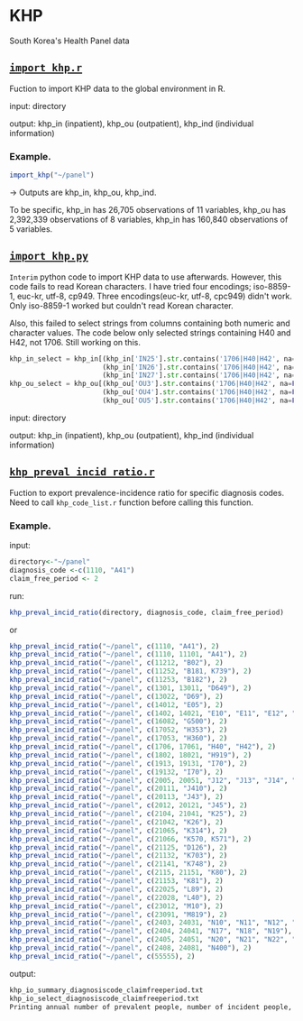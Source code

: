# KHP
South Korea's Health Panel data

## [`import_khp.r`](https://github.com/hedgepodge/korea_khp/blob/master/import_khp.r)
Fuction to import KHP data to the global environment in R.

input: directory

output: khp_in (inpatient), khp_ou (outpatient), khp_ind (individual information)

### Example. 
``` r
import_khp("~/panel")
```

-> Outputs are khp_in, khp_ou, khp_ind.

To be specific,
khp_in has 26,705 observations of 11 variables, 
khp_ou has 2,392,339 observations of 8 variables, 
khp_in has 160,840 observations of 5 variables.


## [`import_khp.py`](https://github.com/hedgepodge/korea_khp/blob/master/import_khp.py)
`Interim` python code to import KHP data to use afterwards.
However, this code fails to read Korean characters.
I have tried four encodings; iso-8859-1, euc-kr, utf-8, cp949. Three encodings(euc-kr, utf-8, cpc949) didn't work. Only iso-8859-1 worked but couldn't read Korean character.

Also, this failed to select strings from columns containing both numeric and character values. The code below only selected strings containing H40 and H42, not 1706. Still working on this.

```python
khp_in_select = khp_in[(khp_in['IN25'].str.contains('1706|H40|H42', na=False)) |
                       (khp_in['IN26'].str.contains('1706|H40|H42', na=False)) |
                       (khp_in['IN27'].str.contains('1706|H40|H42', na=False))]
khp_ou_select = khp_ou[(khp_ou['OU3'].str.contains('1706|H40|H42', na=False)) |
                       (khp_ou['OU4'].str.contains('1706|H40|H42', na=False)) |
                       (khp_ou['OU5'].str.contains('1706|H40|H42', na=False))]
```

input: directory

output: khp_in (inpatient), khp_ou (outpatient), khp_ind (individual information)




## [`khp_preval_incid_ratio.r`](https://github.com/hedgepodge/korea_khp/blob/master/khp_preval_incid_ratio.r)
Fuction to export prevalence-incidence ratio for specific diagnosis codes.
Need to call `khp_code_list.r` function before calling this function. 

### Example. 
input:
```r
directory<-"~/panel"
diagnosis_code <-c(1110, "A41")
claim_free_period <- 2
```

run:
```r
khp_preval_incid_ratio(directory, diagnosis_code, claim_free_period)
```
or
```r
khp_preval_incid_ratio("~/panel", c(1110, "A41"), 2)
khp_preval_incid_ratio("~/panel", c(1110, 11101, "A41"), 2)
khp_preval_incid_ratio("~/panel", c(11212, "B02"), 2)
khp_preval_incid_ratio("~/panel", c(11252, "B181, K739"), 2)
khp_preval_incid_ratio("~/panel", c(11253, "B182"), 2)
khp_preval_incid_ratio("~/panel", c(1301, 13011, "D649"), 2)
khp_preval_incid_ratio("~/panel", c(13022, "D69"), 2)
khp_preval_incid_ratio("~/panel", c(14012, "E05"), 2)
khp_preval_incid_ratio("~/panel", c(1402, 14021, "E10", "E11", "E12", "E13", "E14"), 2)
khp_preval_incid_ratio("~/panel", c(16082, "G500"), 2)
khp_preval_incid_ratio("~/panel", c(17052, "H353"), 2)
khp_preval_incid_ratio("~/panel", c(17053, "H360"), 2)
khp_preval_incid_ratio("~/panel", c(1706, 17061, "H40", "H42"), 2)
khp_preval_incid_ratio("~/panel", c(1802, 18021, "H919"), 2)
khp_preval_incid_ratio("~/panel", c(1913, 19131, "I70"), 2)
khp_preval_incid_ratio("~/panel", c(19132, "I70"), 2)
khp_preval_incid_ratio("~/panel", c(2005, 20051, "J12", "J13", "J14", "J15", "J16", "J17", "J18"), 2)
khp_preval_incid_ratio("~/panel", c(20111, "J410"), 2)
khp_preval_incid_ratio("~/panel", c(20113, "J43"), 2)
khp_preval_incid_ratio("~/panel", c(2012, 20121, "J45"), 2)
khp_preval_incid_ratio("~/panel", c(2104, 21041, "K25"), 2)
khp_preval_incid_ratio("~/panel", c(21042, "K26"), 2)
khp_preval_incid_ratio("~/panel", c(21065, "K314"), 2)
khp_preval_incid_ratio("~/panel", c(21066, "K570, K571"), 2)
khp_preval_incid_ratio("~/panel", c(21125, "D126"), 2)
khp_preval_incid_ratio("~/panel", c(21132, "K703"), 2)
khp_preval_incid_ratio("~/panel", c(21141, "K748"), 2)
khp_preval_incid_ratio("~/panel", c(2115, 21151, "K80"), 2)
khp_preval_incid_ratio("~/panel", c(21153, "K81"), 2)
khp_preval_incid_ratio("~/panel", c(22025, "L89"), 2)
khp_preval_incid_ratio("~/panel", c(22028, "L40"), 2)
khp_preval_incid_ratio("~/panel", c(23012, "M10"), 2)
khp_preval_incid_ratio("~/panel", c(23091, "M819"), 2)
khp_preval_incid_ratio("~/panel", c(2403, 24031, "N10", "N11", "N12", "N13", "N14", "N15", "N16"), 2)
khp_preval_incid_ratio("~/panel", c(2404, 24041, "N17", "N18", "N19"), 2)
khp_preval_incid_ratio("~/panel", c(2405, 24051, "N20", "N21", "N22", "N23"), 2)
khp_preval_incid_ratio("~/panel", c(2408, 24081, "N400"), 2)
khp_preval_incid_ratio("~/panel", c(55555), 2)
```

output: 
```r
khp_io_summary_diagnosiscode_claimfreeperiod.txt
khp_io_select_diagnosiscode_claimfreeperiod.txt
Printing annual number of prevalent people, number of incident people, sum of prevalent people's weights, and sum of incident people' weights.
```

